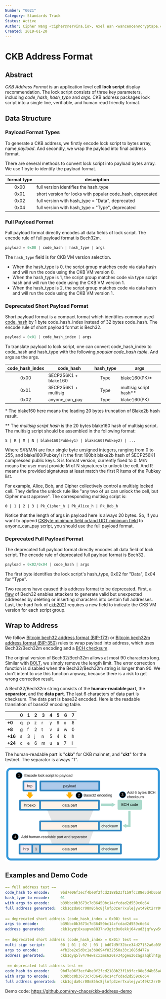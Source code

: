 ```yaml
---
Number: "0021"
Category: Standards Track
Status: Active
Author: Cipher Wang <cipher@nervina.io>, Axel Wan <wancencen@cryptape.com>
Created: 2019-01-20
---
```


# CKB Address Format

## Abstract

*CKB Address Format* is an application level cell **lock script** display recommendation. The lock script consists of three key parameters, including *code_hash*, *hash_type* and *args*. CKB address packages lock script into a single line, verifiable, and human read friendly format.

## Data Structure

### Payload Format Types

To generate a CKB address, we firstly encode lock script to bytes array, name *payload*. And secondly, we wrap the payload into final address format.

There are several methods to convert lock script into payload bytes array. We use 1 byte to identify the payload format.

| format type |                   description                                |
|:-----------:|--------------------------------------------------------------|
|  0x00       | full version identifies the hash_type                        |
|  0x01       | short version for locks with popular code_hash, deprecated   |
|  0x02       | full version with hash_type = "Data", deprecated             |
|  0x04       | full version with hash_type = "Type", deprecated             |

### Full Payload Format

Full payload format directly encodes all data fields of lock script.
The encode rule of full payload format is Bech32m.

```c
payload = 0x00 | code_hash | hash_type | args
```

The `hash_type` field is for CKB VM version selection.

* When the hash_type is 0, the script group matches code via data hash and will run the code using the CKB VM version 0.
* When the hash_type is 1, the script group matches code via type script hash and will run the code using the CKB VM version 1.
* When the hash_type is 2, the script group matches code via data hash and will run the code using the CKB VM version 1.

### Deprecated Short Payload Format

Short payload format is a compact format which identifies common used [code_hash][genesis-script-list] by 1 byte code_hash_index instead of 32 bytes code_hash.
The encode rule of short payload format is Bech32.

```c
payload = 0x01 | code_hash_index | args
```

To translate payload to lock script, one can convert code_hash_index to code_hash and hash_type with the following *popular code_hash table*. And args as the args.

| code_hash_index |        code_hash     |   hash_type  |          args           |
|:---------------:|----------------------|:------------:|-------------------------|
|      0x00       | SECP256K1 + blake160 |     Type     |  blake160(PK)*          |
|      0x01       | SECP256K1 + multisig |     Type     |  multisig script hash** |
|      0x02       | anyone_can_pay       |     Type     |  blake160(PK)           |

\* The blake160 here means the leading 20 bytes truncation of Blake2b hash result.

\*\* The *multisig script hash* is the 20 bytes blake160 hash of multisig script. The multisig script should be assembled in the following format:

```
S | R | M | N | blake160(Pubkey1) | blake160(Pubkey2) | ...
```

Where S/R/M/N are four single byte unsigned integers, ranging from 0 to 255, and blake160(Pubkey1) it the first 160bit blake2b hash of SECP256K1 compressed public keys. S is format version, currently fixed to 0. M/N means the user must provide M of N signatures to unlock the cell. And R means the provided signatures at least match the first R items of the Pubkey list.

For example, Alice, Bob, and Cipher collectively control a multisig locked cell. They define the unlock rule like "any two of us can unlock the cell, but Cipher must approve". The corresponding multisig script is:

```
0 | 1 | 2 | 3 | Pk_Cipher_h | Pk_Alice_h | Pk_Bob_h
```

Notice that the length of args in payload here is always 20 bytes. So, if you want to append [CKByte minimum field or/and UDT minimum field](https://github.com/nervosnetwork/rfcs/blob/master/rfcs/0026-anyone-can-pay/0026-anyone-can-pay.md#script-structure) to anyone_can_pay script, you should use the full payload format.

### Deprecated Full Payload Format

The deprecated full payload format directly encodes all data field of lock script.
The encode rule of deprecated full payload format is Bech32.

```c
payload = 0x02/0x04 | code_hash | args
```

The first byte identifies the lock script's hash_type, 0x02 for "Data", 0x04 for "Type".

Two reasons have caused this address format to be deprecated. First, a [flaw](https://github.com/sipa/bech32/issues/51) of Bech32 enables attackers to generate valid but unexpected addresses by deleting or inserting characters into certain full addresses. Last, the hard fork of [ckb2021](https://github.com/nervosnetwork/rfcs/blob/master/rfcs/0037-ckb2021/0037-ckb2021.md) requires a new field to indicate the CKB VM version for each script group.

## Wrap to Address

We follow [Bitcoin bech32 address format (BIP-173)][bip173] or [Bitcoin bech32m address format (BIP-350)][bip350] rules to wrap payload into address, which uses Bech32/Bech32m encoding and a [BCH checksum][bch].

The original version of Bech32/Bech32m allows at most 90 characters long. Similar with [BOLT][BOLT_url], we simply remove the length limit. The error correction function is disabled when the Bech32/Bech32m string is longer than 90. We don't intent to use this function anyway, because there is a risk to get wrong correction result.

A Bech32/Bech32m string consists of the **human-readable part**, the **separator**, and the **data part**. The last 6 characters of data part is checksum. The data part is base32 encoded. Here is the readable translation of base32 encoding table.

|       |0|1|2|3|4|5|6|7|
|-------|-|-|-|-|-|-|-|-|
|**+0** |q|p|z|r|y|9|x|8|
|**+8** |g|f|2|t|v|d|w|0|
|**+16**|s|3|j|n|5|4|k|h|
|**+24**|c|e|6|m|u|a|7|l|

The human-readable part is "**ckb**" for CKB mainnet, and "**ckt**" for the testnet. The separator is always "1".

![](images/ckb-address.png)

## Examples and Demo Code

```yml
== full address test ==
code_hash to encode:     9bd7e06f3ecf4be0f2fcd2188b23f1b9fcc88e5d4b65a8637b17723bbda3cce8
hash_type to encode:     01
with args to encode:     b39bbc0b3673c7d36450bc14cfcdad2d559c6c64
full address generated:  ckb1qzda0cr08m85hc8jlnfp3zer7xulejywt49kt2rr0vthywaa50xwsqdnnw7qkdnnclfkg59uzn8umtfd2kwxceqxwquc4

== deprecated short address (code_hash_index = 0x00) test ==
args to encode:          b39bbc0b3673c7d36450bc14cfcdad2d559c6c64
address generated:       ckb1qyqt8xaupvm8837nv3gtc9x0ekkj64vud3jqfwyw5v

== deprecated short address (code_hash_index = 0x01) test ==
multi sign script:       00 | 01 | 02 | 03 | bd07d9f32bce34d27152a6a0391d324f79aab854 | 094ee28566dff02a012a66505822a2fd67d668fb | 4643c241e59e81b7876527ebff23dfb24cf16482
args to encode:          4fb2be2e5d0c1a3b8694f832350a33c1685d477a
address generated:       ckb1qyq5lv479ewscx3ms620sv34pgeuz6zagaaqklhtgg

 == deprecated full address test ==
code_hash to encode:     9bd7e06f3ecf4be0f2fcd2188b23f1b9fcc88e5d4b65a8637b17723bbda3cce8
with args to encode:     b39bbc0b3673c7d36450bc14cfcdad2d559c6c64
full address generated:  ckb1qjda0cr08m85hc8jlnfp3zer7xulejywt49kt2rr0vthywaa50xw3vumhs9nvu786dj9p0q5elx66t24n3kxgj53qks
```

Demo code: https://github.com/rev-chaos/ckb-address-demo

[bip173]: https://github.com/bitcoin/bips/blob/master/bip-0173.mediawiki

[bip350]: https://github.com/sipa/bips/blob/bip-bech32m/bip-0350.mediawiki

[bch]: https://en.wikipedia.org/wiki/BCH_code

[BOLT_url]: https://github.com/lightningnetwork/lightning-rfc/blob/master/11-payment-encoding.md

[multisig_code]: https://github.com/nervosnetwork/ckb-system-scripts/blob/master/c/secp256k1_blake160_multisig_all.c

[genesis-script-list]: https://github.com/nervosnetwork/rfcs/blob/master/rfcs/0024-ckb-genesis-script-list/0024-ckb-genesis-script-list.md
